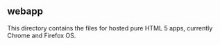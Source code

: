 ## webapp
This directory contains the files for hosted pure HTML 5 apps, currently Chrome and Firefox OS.
